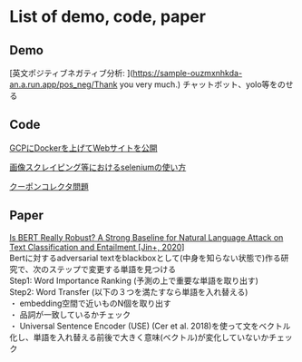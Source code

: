 # List of demo, code, paper

<!-- ## Usage
githubではなくwebサイトを用いる利点はデモを行いやすいこと
1. htmlファイルの作成
    1. githubのリポジトリを作ってコードをアップする (codeの編集のみ)
    1. 以下のコマンドを実行するとmdファイルからhtmlファイルに変換できる。LaTeXにも変換可能。  
    `
    pandoc -f markdown -t html --template templates/md2html.html markdown/untitled2.md > templates/untitled2.html
    `
1. flack_gcpディレクトリに入り`gp [コミットメッセージ]`を実行 -->

## Demo

[英文ポジティブネガティブ分析: ](https://sample-ouzmxnhkda-an.a.run.app/pos_neg/Thank you very much.)
チャットボット、yolo等をのせる


## Code
[GCPにDockerを上げてWebサイトを公開](https://github.com/tomo726/gcp_docker)

[画像スクレイピング等におけるseleniumの使い方](https://github.com/tomo726/selenium_usage)

[クーポンコレクタ問題](https://github.com/tomo726/coupon_collector_problem)



## Paper
[Is BERT Really Robust? A Strong Baseline for Natural Language Attack on Text Classification and Entailment [Jin+, 2020]](https://arxiv.org/pdf/1907.11932.pdf)  
Bertに対するadversarial textをblackboxとして(中身を知らない状態で)作る研究で、次のステップで変更する単語を見つける  
Step1: Word Importance Ranking (予測の上で重要な単語を取り出す)  
Step2: Word Transfer (以下の３つを満たすなら単語を入れ替える)  
・ embedding空間で近いものN個を取り出す  
・ 品詞が一致しているかチェック  
・ Universal Sentence Encoder (USE) (Cer et al. 2018)を使って文をベクトル化し、単語を入れ替える前後で大きく意味(ベクトル)が変化していないかチェック

